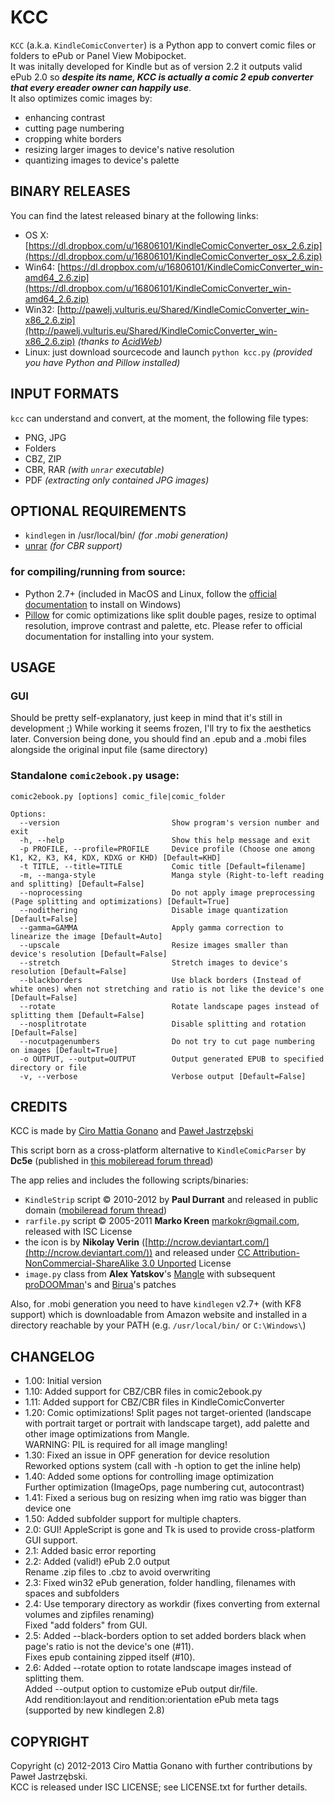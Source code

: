 # KCC

`KCC` (a.k.a. `KindleComicConverter`) is a Python app to convert comic files or folders to ePub or Panel View Mobipocket.  
It was initally developed for Kindle but as of version 2.2 it outputs valid ePub 2.0 so _**despite its name, KCC is
actually a comic 2 epub converter that every ereader owner can happily use**_.  
It also optimizes comic images by:
- enhancing contrast
- cutting page numbering
- cropping white borders
- resizing larger images to device's native resolution
- quantizing images to device's palette

## BINARY RELEASES
You can find the latest released binary at the following links:  
- OS X: [https://dl.dropbox.com/u/16806101/KindleComicConverter_osx_2.6.zip](https://dl.dropbox.com/u/16806101/KindleComicConverter_osx_2.6.zip)
- Win64: [https://dl.dropbox.com/u/16806101/KindleComicConverter_win-amd64_2.6.zip](https://dl.dropbox.com/u/16806101/KindleComicConverter_win-amd64_2.6.zip)
- Win32: [http://pawelj.vulturis.eu/Shared/KindleComicConverter_win-x86_2.6.zip](http://pawelj.vulturis.eu/Shared/KindleComicConverter_win-x86_2.6.zip) *(thanks to [AcidWeb](https://github.com/AcidWeb))*
- Linux: just download sourcecode and launch `python kcc.py` *(provided you have Python and Pillow installed)*

## INPUT FORMATS
`kcc` can understand and convert, at the moment, the following file types:
- PNG, JPG
- Folders
- CBZ, ZIP
- CBR, RAR *(with `unrar` executable)*
- PDF *(extracting only contained JPG images)*

## OPTIONAL REQUIREMENTS
- `kindlegen` in /usr/local/bin/ *(for .mobi generation)*
- [unrar](http://www.rarlab.com/download.htm) *(for CBR support)*

### for compiling/running from source:
- Python 2.7+ (included in MacOS and Linux, follow the [official documentation](http://www.python.org/getit/windows/) to install on Windows)
- [Pillow](http://pypi.python.org/pypi/Pillow/) for comic optimizations like split double pages, resize to optimal resolution, improve contrast and palette, etc.
  Please refer to official documentation for installing into your system.

## USAGE

### GUI

Should be pretty self-explanatory, just keep in mind that it's still in development ;)
While working it seems frozen, I'll try to fix the aesthetics later.
Conversion being done, you should find an .epub and a .mobi files alongside the original input file (same directory)

### Standalone `comic2ebook.py` usage:

```
comic2ebook.py [options] comic_file|comic_folder

Options:
  --version                         Show program's version number and exit
  -h, --help                        Show this help message and exit
  -p PROFILE, --profile=PROFILE     Device profile (Choose one among K1, K2, K3, K4, KDX, KDXG or KHD) [Default=KHD]
  -t TITLE, --title=TITLE           Comic title [Default=filename]
  -m, --manga-style                 Manga style (Right-to-left reading and splitting) [Default=False]
  --noprocessing                    Do not apply image preprocessing (Page splitting and optimizations) [Default=True]
  --nodithering                     Disable image quantization [Default=False]
  --gamma=GAMMA                     Apply gamma correction to linearize the image [Default=Auto]
  --upscale                         Resize images smaller than device's resolution [Default=False]
  --stretch                         Stretch images to device's resolution [Default=False]
  --blackborders                    Use black borders (Instead of white ones) when not stretching and ratio is not like the device's one [Default=False]
  --rotate                          Rotate landscape pages instead of splitting them [Default=False]
  --nosplitrotate                   Disable splitting and rotation [Default=False]
  --nocutpagenumbers                Do not try to cut page numbering on images [Default=True]
  -o OUTPUT, --output=OUTPUT        Output generated EPUB to specified directory or file
  -v, --verbose                     Verbose output [Default=False]
```

## CREDITS
KCC is made by [Ciro Mattia Gonano](http://github.com/ciromattia) and [Paweł Jastrzębski](http://github.com/AcidWeb)

This script born as a cross-platform alternative to `KindleComicParser` by **Dc5e** (published in [this mobileread forum thread](http://www.mobileread.com/forums/showthread.php?t=192783))

The app relies and includes the following scripts/binaries:

 - `KindleStrip` script &copy; 2010-2012 by **Paul Durrant** and released in public domain
([mobileread forum thread](http://www.mobileread.com/forums/showthread.php?t=96903))
 - `rarfile.py` script &copy; 2005-2011 **Marko Kreen** <markokr@gmail.com>, released with ISC License
 - the icon is by **Nikolay Verin** ([http://ncrow.deviantart.com/](http://ncrow.deviantart.com/)) and released under [CC Attribution-NonCommercial-ShareAlike 3.0 Unported](http://creativecommons.org/licenses/by-nc-sa/3.0/) License
 - `image.py` class from **Alex Yatskov**'s [Mangle](http://foosoft.net/mangle/) with subsequent [proDOOMman](https://github.com/proDOOMman/Mangle)'s and [Birua](https://github.com/Birua/Mangle)'s patches

Also, for .mobi generation you need to have `kindlegen` v2.7+ (with KF8 support) which is downloadable from Amazon website
and installed in a directory reachable by your PATH (e.g. `/usr/local/bin/` or `C:\Windows\`)


## CHANGELOG
  - 1.00: Initial version
  - 1.10: Added support for CBZ/CBR files in comic2ebook.py
  - 1.11: Added support for CBZ/CBR files in KindleComicConverter
  - 1.20: Comic optimizations! Split pages not target-oriented (landscape with portrait target or portrait
   with landscape target), add palette and other image optimizations from Mangle.  
   WARNING: PIL is required for all image mangling!
  - 1.30: Fixed an issue in OPF generation for device resolution  
   Reworked options system (call with -h option to get the inline help)
  - 1.40: Added some options for controlling image optimization  
        Further optimization (ImageOps, page numbering cut, autocontrast)
  - 1.41: Fixed a serious bug on resizing when img ratio was bigger than device one
  - 1.50: Added subfolder support for multiple chapters.
  - 2.0: GUI! AppleScript is gone and Tk is used to provide cross-platform GUI support.
  - 2.1: Added basic error reporting
  - 2.2: Added (valid!) ePub 2.0 output  
        Rename .zip files to .cbz to avoid overwriting
  - 2.3: Fixed win32 ePub generation, folder handling, filenames with spaces and subfolders
  - 2.4: Use temporary directory as workdir (fixes converting from external volumes and zipfiles renaming)  
        Fixed "add folders" from GUI.
  - 2.5: Added --black-borders option to set added borders black when page's ratio is not the device's one (#11).  
        Fixes epub containing zipped itself (#10).  
  - 2.6: Added --rotate option to rotate landscape images instead of splitting them.  
        Added --output option to customize ePub output dir/file.  
        Add rendition:layout and rendition:orientation ePub meta tags (supported by new kindlegen 2.8)  

## COPYRIGHT

Copyright (c) 2012-2013 Ciro Mattia Gonano with further contributions by Paweł Jastrzębski.  
KCC is released under ISC LICENSE; see LICENSE.txt for further details.